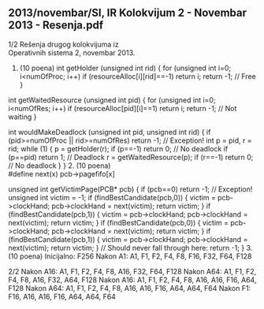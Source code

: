 2013/novembar/SI, IR Kolokvijum 2 - Novembar 2013 - Resenja.pdf
--------------------------------------------------------------------------------


1/2 
Rešenja drugog kolokvijuma iz  
Operativnih sistema 2, novembar 2013. 
1. (10 poena) 
int getHolder (unsigned int rid) { 
  for (unsigned int i=0; i<numOfProc; i++) 
    if (resourceAlloc[i][rid]==-1) return i; 
  return -1; // Free 
} 
 
int getWaitedResource (unsigned int pid) { 
  for (unsigned int i=0; i<numOfRes; i++) 
    if (resourceAlloc[pid][i]==1) return i; 
  return -1; // Not waiting 
} 
 
int wouldMakeDeadlock (unsigned int pid, unsigned int rid) { 
  if (pid>=numOfProc || rid>=numOfRes) return -1; // Exception! 
  int p = pid, r = rid; 
  while (1) { 
    p = getHolder(r); 
    if (p==-1) return 0; // No deadlock 
    if (p==pid) return 1; // Deadlock 
    r = getWaitedResource(p); 
    if (r==-1) return 0; // No deadlock 
  } 
} 
2. (10 poena)  
#define next(x) pcb->pagefifo[x] 
 
unsigned int getVictimPage(PCB* pcb) { 
  if (pcb==0) return -1; // Exception! 
  unsigned int victim = -1; 
  if (findBestCandidate(pcb,0)) { 
    victim = pcb->clockHand; 
    pcb->clockHand = next(victim); 
    return victim; 
  } 
  if (findBestCandidate(pcb,1)) { 
    victim = pcb->clockHand; 
    pcb->clockHand = next(victim); 
    return victim; 
  } 
  if (findBestCandidate(pcb,0)) { 
    victim = pcb->clockHand; 
    pcb->clockHand = next(victim); 
    return victim; 
  } 
  if (findBestCandidate(pcb,1)) { 
    victim = pcb->clockHand; 
    pcb->clockHand = next(victim); 
    return victim; 
  } 
  // Should never fall through here: 
  return -1; 
} 
3. (10 poena) Inicijalno: F256 
Nakon A1: A1, F1, F2, F4, F8, F16, F32, F64, F128 

2/2 
Nakon A16: A1, F1, F2, F4, F8, A16, F32, F64, F128 
Nakon A64: A1, F1, F2, F4, F8, A16, F32, A64, F128 
Nakon A16: A1, F1, F2, F4, F8, A16, A16, F16, A64, F128 
Nakon A64: A1, F1, F2, F4, F8, A16, A16, F16, A64, A64, F64 
Nakon F1: F16, A16, A16, F16, A64, A64, F64 